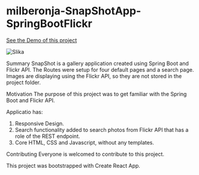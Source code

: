 # milberonja-SnapShotApp-SpringBootFlickr

<a href="https://snapshotdemo.herokuapp.com/">See the Demo of this project</a>

![Slika](https://user-images.githubusercontent.com/34571527/161006621-0de5b73f-5a2d-4c9c-b507-667bdf7e2ca4.png)


Summary
SnapShot is a gallery application created using Spring Boot and Flickr API. The Routes were setup for four default pages and a search page. Images are displaying using the Flickr API, so they are not stored in the project folder.

Motivation
The purpose of this project was to get familiar with the Spring Boot and Flickr API.

Applicatio has:

1. Responsive Design.
2. Search functionality added to search photos from Flickr API that has a role of the REST endpoint.
3. Core HTML, CSS and Javascript, without any templates.

Contributing
Everyone is welcomed to contribute to this project.

This project was bootstrapped with Create React App.
